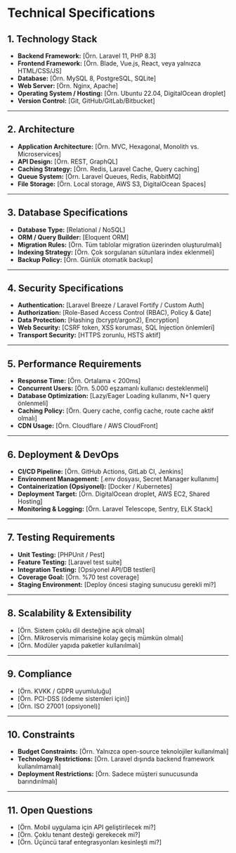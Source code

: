 # Technical Specifications

## 1. Technology Stack
- **Backend Framework:** [Örn. Laravel 11, PHP 8.3]
- **Frontend Framework:** [Örn. Blade, Vue.js, React, veya yalnızca HTML/CSS/JS]
- **Database:** [Örn. MySQL 8, PostgreSQL, SQLite]
- **Web Server:** [Örn. Nginx, Apache]
- **Operating System / Hosting:** [Örn. Ubuntu 22.04, DigitalOcean droplet]
- **Version Control:** [Git, GitHub/GitLab/Bitbucket]

---

## 2. Architecture
- **Application Architecture:** [Örn. MVC, Hexagonal, Monolith vs. Microservices]
- **API Design:** [Örn. REST, GraphQL]
- **Caching Strategy:** [Örn. Redis, Laravel Cache, Query caching]
- **Queue System:** [Örn. Laravel Queues, Redis, RabbitMQ]
- **File Storage:** [Örn. Local storage, AWS S3, DigitalOcean Spaces]

---

## 3. Database Specifications
- **Database Type:** [Relational / NoSQL]
- **ORM / Query Builder:** [Eloquent ORM]
- **Migration Rules:** [Örn. Tüm tablolar migration üzerinden oluşturulmalı]
- **Indexing Strategy:** [Örn. Çok sorgulanan sütunlara index eklenmeli]
- **Backup Policy:** [Örn. Günlük otomatik backup]

---

## 4. Security Specifications
- **Authentication:** [Laravel Breeze / Laravel Fortify / Custom Auth]
- **Authorization:** [Role-Based Access Control (RBAC), Policy & Gate]
- **Data Protection:** [Hashing (bcrypt/argon2), Encryption]
- **Web Security:** [CSRF token, XSS koruması, SQL Injection önlemleri]
- **Transport Security:** [HTTPS zorunlu, HSTS aktif]

---

## 5. Performance Requirements
- **Response Time:** [Örn. Ortalama < 200ms]
- **Concurrent Users:** [Örn. 5.000 eşzamanlı kullanıcı desteklenmeli]
- **Database Optimization:** [Lazy/Eager Loading kullanımı, N+1 query önlenmeli]
- **Caching Policy:** [Örn. Query cache, config cache, route cache aktif olmalı]
- **CDN Usage:** [Örn. Cloudflare / AWS CloudFront]

---

## 6. Deployment & DevOps
- **CI/CD Pipeline:** [Örn. GitHub Actions, GitLab CI, Jenkins]
- **Environment Management:** [.env dosyası, Secret Manager kullanımı]
- **Containerization (Opsiyonel):** [Docker / Kubernetes]
- **Deployment Target:** [Örn. DigitalOcean droplet, AWS EC2, Shared Hosting]
- **Monitoring & Logging:** [Örn. Laravel Telescope, Sentry, ELK Stack]

---

## 7. Testing Requirements
- **Unit Testing:** [PHPUnit / Pest]
- **Feature Testing:** [Laravel test suite]
- **Integration Testing:** [Opsiyonel API/DB testleri]
- **Coverage Goal:** [Örn. %70 test coverage]
- **Staging Environment:** [Deploy öncesi staging sunucusu gerekli mi?]

---

## 8. Scalability & Extensibility
- [Örn. Sistem çoklu dil desteğine açık olmalı]
- [Örn. Mikroservis mimarisine kolay geçiş mümkün olmalı]
- [Örn. Modüler yapıda paketler kullanılmalı]

---

## 9. Compliance
- [Örn. KVKK / GDPR uyumluluğu]
- [Örn. PCI-DSS (ödeme sistemleri için)]
- [Örn. ISO 27001 (opsiyonel)]

---

## 10. Constraints
- **Budget Constraints:** [Örn. Yalnızca open-source teknolojiler kullanılmalı]
- **Technology Restrictions:** [Örn. Laravel dışında backend framework kullanılmamalı]
- **Deployment Restrictions:** [Örn. Sadece müşteri sunucusunda barındırılmalı]

---

## 11. Open Questions
- [Örn. Mobil uygulama için API geliştirilecek mi?]
- [Örn. Çoklu tenant desteği gerekecek mi?]
- [Örn. Üçüncü taraf entegrasyonları kesinleşti mi?]

